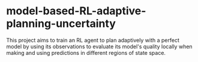 # model-based-RL-adaptive-planning-uncertainty
This project aims to train an RL agent to plan adaptively with a perfect model by using its observations to evaluate its model's quality locally when making and using predictions in different regions of state space.
